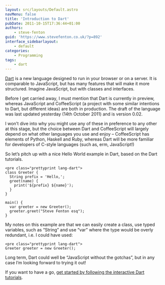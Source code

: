```yaml
---
layout: src/layouts/Default.astro
navMenu: false
title: 'Introduction to Dart'
pubDate: 2011-10-15T17:36:44+01:00
authors:
    - steve-fenton
guid: 'https://www.stevefenton.co.uk/?p=892'
interface_sidebarlayout:
    - default
categories:
    - Programming
tags:
    - dart
---
```


[Dart](https://www.dartlang.org/) is a new language designed to run in your browser or on a server. It is comparable to JavaScript, but has many features that will make it more structured. Imagine JavaScript, but with classes and interfaces.

Before I get carried away, I must mention that Dart is currently in preview, whereas JavaScript and CoffeeScript (a project with some similar intentions to Dart, but different ideas) are both in production. The draft of the language was last updated yesterday (14th October 2011) and is version 0.02.

I won’t dive into why you might use any of these in preference to any other at this stage, but the choice between Dart and CoffeeScript will largely depend on what other languages you use and enjoy – CoffeeScript has elements of Python, Haskell and Ruby, whereas Dart will be more familiar for developers of C-style languages (such as, erm, JavaScript!)

So let’s pitch up with a nice Hello World example in Dart, based on the Dart tutorials.

```
<pre class="prettyprint lang-dart">
class Greeter {
  String prefix = 'Hello,';
  greet(name) {
    print('${prefix} ${name}');
  }
}

main() {
  var greeter = new Greeter();
  greeter.greet("Steve Fenton esq");
}
```
My notes on this example are that we can easily create a class, use typed variables, such as “String” and use “var” where the type would be overly redundant, i.e. I could have used:

```
<pre class="prettyprint lang-dart">
Greeter greeter = new Greeter();
```
Long term, Dart could well be “JavaScript without the gotchas”, but in any case I’m looking forward to trying it out!

If you want to have a go, [get started by following the interactive Dart tutorials](https://www.dartlang.org/guides/get-started).